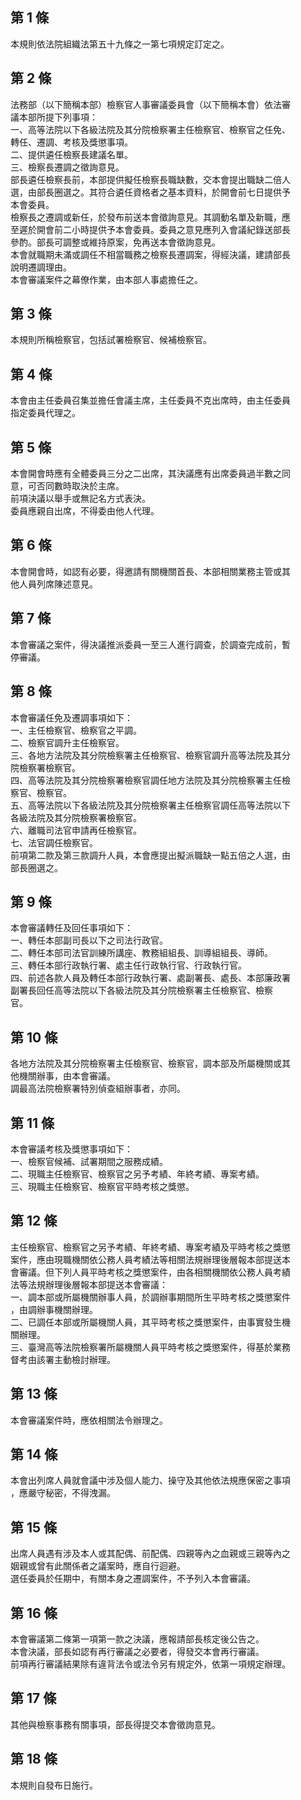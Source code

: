 第 1 條
-------
本規則依法院組織法第五十九條之一第七項規定訂定之。

第 2 條
-------
法務部（以下簡稱本部）檢察官人事審議委員會（以下簡稱本會）依法審  
議本部所提下列事項：  
一、高等法院以下各級法院及其分院檢察署主任檢察官、檢察官之任免、  
    轉任、遷調、考核及獎懲事項。  
二、提供遴任檢察長建議名單。  
三、檢察長遷調之徵詢意見。  
部長遴任檢察長前，本部提供擬任檢察長職缺數，交本會提出職缺二倍人  
選，由部長圈選之。其符合遴任資格者之基本資料，於開會前七日提供予  
本會委員。  
檢察長之遷調或新任，於發布前送本會徵詢意見。其調動名單及新職，應  
至遲於開會前二小時提供予本會委員。委員之意見應列入會議紀錄送部長  
參酌。部長可調整或維持原案，免再送本會徵詢意見。  
本會就職期未滿或調任不相當職務之檢察長遷調案，得經決議，建請部長  
說明遷調理由。  
本會審議案件之幕僚作業，由本部人事處擔任之。

第 3 條
-------
本規則所稱檢察官，包括試署檢察官、候補檢察官。

第 4 條
-------
本會由主任委員召集並擔任會議主席，主任委員不克出席時，由主任委員  
指定委員代理之。

第 5 條
-------
本會開會時應有全體委員三分之二出席，其決議應有出席委員過半數之同  
意，可否同數時取決於主席。  
前項決議以舉手或無記名方式表決。  
委員應親自出席，不得委由他人代理。

第 6 條
-------
本會開會時，如認有必要，得邀請有關機關首長、本部相關業務主管或其  
他人員列席陳述意見。

第 7 條
-------
本會審議之案件，得決議推派委員一至三人進行調查，於調查完成前，暫  
停審議。

第 8 條
-------
本會審議任免及遷調事項如下：  
一、主任檢察官、檢察官之平調。  
二、檢察官調升主任檢察官。  
三、各地方法院及其分院檢察署主任檢察官、檢察官調升高等法院及其分  
    院檢察署檢察官。  
四、高等法院及其分院檢察署檢察官調任地方法院及其分院檢察署主任檢  
    察官、檢察官。  
五、高等法院以下各級法院及其分院檢察署主任檢察官調任高等法院以下  
    各級法院及其分院檢察署檢察官。  
六、離職司法官申請再任檢察官。  
七、法官調任檢察官。  
前項第二款及第三款調升人員，本會應提出擬派職缺一點五倍之人選，由  
部長圈選之。

第 9 條
-------
本會審議轉任及回任事項如下：  
一、轉任本部副司長以下之司法行政官。  
二、轉任本部司法官訓練所講座、教務組組長、訓導組組長、導師。  
三、轉任本部行政執行署、處主任行政執行官、行政執行官。  
四、前述各款人員及轉任本部行政執行署、處副署長、處長、本部廉政署  
    副署長回任高等法院以下各級法院及其分院檢察署主任檢察官、檢察  
    官。

第 10 條
--------
各地方法院及其分院檢察署主任檢察官、檢察官，調本部及所屬機關或其  
他機關辦事，由本會審議。  
調最高法院檢察署特別偵查組辦事者，亦同。

第 11 條
--------
本會審議考核及獎懲事項如下：  
一、檢察官候補、試署期間之服務成績。  
二、現職主任檢察官、檢察官之另予考績、年終考績、專案考績。  
三、現職主任檢察官、檢察官平時考核之獎懲。

第 12 條
--------
主任檢察官、檢察官之另予考績、年終考績、專案考績及平時考核之獎懲  
案件，應由現職機關依公務人員考績法等相關法規辦理後層報本部提送本  
會審議。但下列人員平時考核之獎懲案件，由各相關機關依公務人員考績  
法等法規辦理後層報本部提送本會審議：  
一、調本部或所屬機關辦事人員，於調辦事期間所生平時考核之獎懲案件  
    ，由調辦事機關辦理。  
二、已調任本部或所屬機關人員，其平時考核之獎懲案件，由事實發生機  
    關辦理。  
三、臺灣高等法院檢察署所屬機關人員平時考核之獎懲案件，得基於業務  
    督考由該署主動檢討辦理。

第 13 條
--------
本會審議案件時，應依相關法令辦理之。

第 14 條
--------
本會出列席人員就會議中涉及個人能力、操守及其他依法規應保密之事項  
，應嚴守秘密，不得洩漏。

第 15 條
--------
出席人員遇有涉及本人或其配偶、前配偶、四親等內之血親或三親等內之  
姻親或曾有此關係者之議案時，應自行迴避。  
選任委員於任期中，有關本身之遷調案件，不予列入本會審議。

第 16 條
--------
本會審議第二條第一項第一款之決議，應報請部長核定後公告之。  
本會決議，部長如認有再行審議之必要者，得發交本會再行審議。  
前項再行審議結果除有違背法令或法令另有規定外，依第一項規定辦理。

第 17 條
--------
其他與檢察事務有關事項，部長得提交本會徵詢意見。

第 18 條
--------
本規則自發布日施行。

